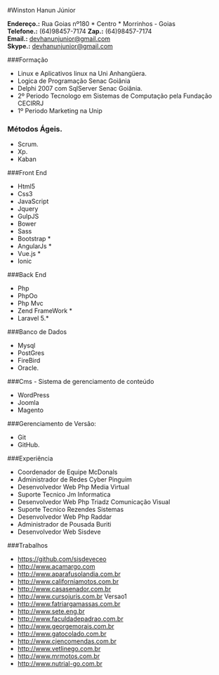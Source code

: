#Winston Hanun Júnior

**Endereço.:** Rua Goias nº180 * Centro * Morrinhos - Goias  
**Telefone.:** (64)98457-7174
**Zap.:** (64)98457-7174  
**Email.:** <devhanunjunior@gmail.com>  
**Skype.:** <devhanunjunior@gmail.com>  

###Formação

* Linux e Aplicativos linux na Uni Anhangüera.
* Logica de Programação Senac Goiânia
* Delphi 2007 com SqlServer Senac Goiânia.
* 2º Periodo Tecnologo em Sistemas de Computação pela Fundação CECIRRJ
* 1º Periodo Marketing na Unip

### Métodos Ágeis.
* Scrum.
* Xp.
* Kaban

###Front End
* Html5 
* Css3
* JavaScript 
* Jquery
* GulpJS 
* Bower 
* Sass 
* Bootstrap *
* AngularJs *
* Vue.js *
* Ionic

###Back End
* Php 
* PhpOo
* Php Mvc 
* Zend FrameWork *
* Laravel 5.*

###Banco de Dados
* Mysql 
* PostGres 
* FireBird 
* Oracle.

###Cms - Sistema de gerenciamento de conteúdo 
* WordPress 
* Joomla 
* Magento

###Gerenciamento de Versão: 
* Git 
* GitHub.

###Experiência
* Coordenador de Equipe McDonals 
* Administrador de Redes Cyber Pinguim 
* Desenvolvedor Web Php Media Virtual 
* Suporte Tecnico Jm Informatica 
* Desenvolvedor Web Php Triadz Comunicação Visual 
* Suporte Tecnico Rezendes Sistemas 
* Desenvolvedor Web Php Raddar 
* Administrador de Pousada Buriti 
* Desenvolvedor Web Sisdeve

###Trabalhos
* <https://github.com/sisdeveceo>
* <http://www.acamargo.com>
* <http://www.aparafusolandia.com.br>
* <http://www.californiamotos.com.br>
* <http://www.casasenador.com.br>
* <http://www.cursojuris.com.br> Versao1
* <http://www.fatriargamassas.com.br>
* <http://www.sete.eng.br>
* <http://www.faculdadepadrao.com.br>
* <http://www.georgemorais.com.br>
* <http://www.gatocolado.com.br>
* <http://www.cjencomendas.com.br>
* <http://www.vetlinego.com.br>
* <http://www.mrmotos.com.br>
* <http://www.nutrial-go.com.br>
